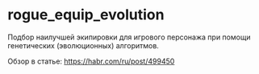# rogue_equip_evolution

Подбор наилучшей экипировки для игрового персонажа при помощи генетических (эволюционных) алгоритмов.

Обзор в статье: https://habr.com/ru/post/499450
